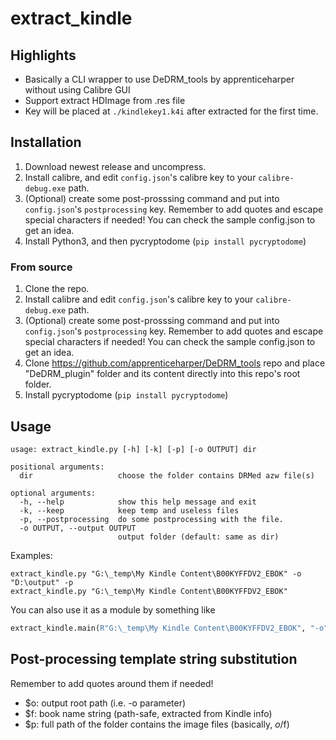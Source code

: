# extract_kindle

## Highlights

* Basically a CLI wrapper to use DeDRM_tools by apprenticeharper without using Calibre GUI
* Support extract HDImage from .res file
* Key will be placed at `./kindlekey1.k4i` after extracted for the first time.

## Installation

1. Download newest release and uncompress.
1. Install calibre, and edit `config.json`'s calibre key to your `calibre-debug.exe` path.
1. (Optional) create some post-prosssing command and put into `config.json`'s `postprocessing` key. Remember to add quotes and escape special characters if needed! You can check the sample config.json to get an idea.
1. Install Python3, and then pycryptodome (`pip install pycryptodome`)

### From source

1. Clone the repo.
1. Install calibre and edit `config.json`'s calibre key to your `calibre-debug.exe` path.
1. (Optional) create some post-prosssing command and put into `config.json`'s `postprocessing` key. Remember to add quotes and escape special characters if needed! You can check the sample config.json to get an idea.
1. Clone https://github.com/apprenticeharper/DeDRM_tools repo and place "DeDRM_plugin" folder and its content directly into this repo's root folder.
1. Install pycryptodome (`pip install pycryptodome`)

## Usage

```
usage: extract_kindle.py [-h] [-k] [-p] [-o OUTPUT] dir

positional arguments:
  dir                   choose the folder contains DRMed azw file(s)

optional arguments:
  -h, --help            show this help message and exit
  -k, --keep            keep temp and useless files
  -p, --postprocessing  do some postprocessing with the file.
  -o OUTPUT, --output OUTPUT
                        output folder (default: same as dir)
```

Examples:

```
extract_kindle.py "G:\_temp\My Kindle Content\B00KYFFDV2_EBOK" -o "D:\output" -p
extract_kindle.py "G:\_temp\My Kindle Content\B00KYFFDV2_EBOK"
```

You can also use it as a module by something like
```py
extract_kindle.main(R"G:\_temp\My Kindle Content\B00KYFFDV2_EBOK", "-o", "D:\\output", "-p")
```

## Post-processing template string substitution

Remember to add quotes around them if needed!

* $o: output root path (i.e. -o parameter)
* $f: book name string (path-safe, extracted from Kindle info)
* $p: full path of the folder contains the image files (basically, $o/$f)
